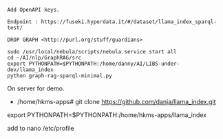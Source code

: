 <!-- title: llama_index SPARQL Notes 15 -->

```
Add OpenAPI keys.

Endpoint : https://fuseki.hyperdata.it/#/dataset/llama_index_sparql-test/

DROP GRAPH <http://purl.org/stuff/guardians>

sudo /usr/local/nebula/scripts/nebula.service start all
cd ~/AI/nlp/GraphRAG/src
export PYTHONPATH=$PYTHONPATH:/home/danny/AI/LIBS-under-dev/llama_index
python graph-rag-sparql-minimal.py
```

On server for demo.

- /home/hkms-apps# git clone https://github.com/danja/llama_index.git

export PYTHONPATH=$PYTHONPATH:/home/hkms-apps/llama_index

add to nano /etc/profile
